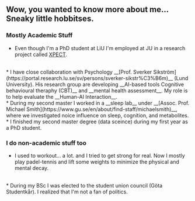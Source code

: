 ## Wow, you wanted to know more about me... Sneaky little hobbitses. 

### Mostly Academic Stuff
* Even though I'm a PhD student at LiU I'm employed at JU in a research project called [XPECT](https://ju.se/en/about-us/school-of-engineering/organisation/computer-science-and-informatics/research-projects/xpect.html). 
<br>
* I have close collaboration with Psychology __[Prof. Sverker Sikström](https://portal.research.lu.se/sv/persons/sverker-sikstr%C3%B6m)__ (Lund University). His research group are developing __AI-based tools Cognitive behavioural theraphy (CBT)__ and __mental health assessment__. My role is to help evaluate the __Human-AI Interaction__.
<br>
* During my second master I worked in a __sleep lab__ under __[Assoc. Prof. Michael Smith](https://www.gu.se/en/about/find-staff/michaelsmith)__, where we investigated noice influence on sleep, cognition, and metabolites. 
<br>
* I finished my second master degree (data sceince) during my first year as a PhD student.  

### I do non-academic stuff too
* I used to workout... a lot. and I tried to get strong for real. Now I mostly play padel-tennis and lift some weights to minimize the physical and mental decay. 
<br>
* During my BSc I was elected to the student union council (Göta Studentkår). I realized that I'm not a fan of politics. 